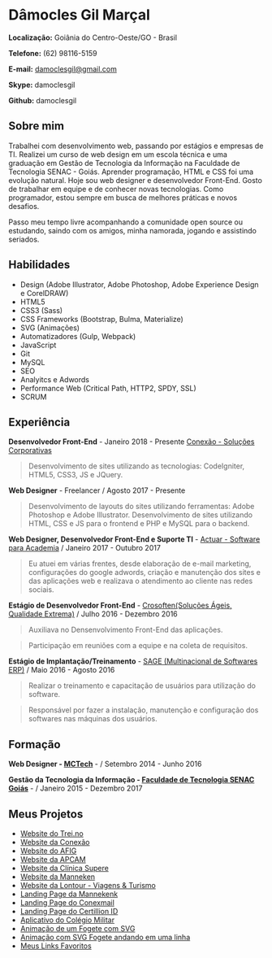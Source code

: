 # Dâmocles Gil Marçal

**Localização:** Goiânia do Centro-Oeste/GO - Brasil

**Telefone:** (62) 98116-5159

**E-mail:** damoclesgil@gmail.com

**Skype:** damoclesgil

**Github:** damoclesgil

## Sobre mim

Trabalhei com  desenvolvimento web, passando por estágios e empresas de TI. Realizei um curso de web design em um escola técnica e uma graduação em Gestão de Tecnologia da Informação na Faculdade de Tecnologia SENAC - Goiás. Aprender programação, HTML e CSS foi uma evolução natural. Hoje sou web designer e desenvolvedor Front-End. Gosto de trabalhar em equipe e de conhecer novas tecnologias. Como programador, estou sempre em busca de melhores práticas e novos desafios.

Passo meu tempo livre acompanhando a comunidade open source ou estudando, saindo com os amigos, minha namorada, jogando e assistindo seriados.

## Habilidades

- Design (Adobe Illustrator, Adobe Photoshop, Adobe Experience Design e CorelDRAW)
- HTML5
- CSS3 (Sass)
- CSS Frameworks (Bootstrap, Bulma, Materialize)
- SVG (Animações)
- Automatizadores (Gulp, Webpack)
- JavaScript
- Git
- MySQL
- SEO
- Analyitcs e Adwords
- Performance Web (Critical Path, HTTP2, SPDY, SSL)
- SCRUM

## Experiência

**Desenvolvedor Front-End** - Janeiro 2018 - Presente [Conexão - Soluções Corporativas](http://conexaoproweb.com.br/site/)

> Desenvolvimento de sites utilizando as tecnologias: CodeIgniter, HTML5, CSS3, JS e JQuery.

**Web Designer** - Freelancer / Agosto 2017 - Presente

> Desenvolvimento de layouts do sites utilizando ferramentas: Adobe Photoshop e Adobe Illustrator.
> Desenvolvimento de sites utilizando HTML, CSS e JS para o frontend e PHP e MySQL para o backend.

**Web Designer, Desenvolvedor Front-End e Suporte TI** - [Actuar - Software para Academia](https://actuar.com) / Janeiro 2017 - Outubro 2017

> Eu atuei em várias frentes, desde elaboração de e-mail marketing, configurações do google adwords, criação e manutenção dos sites e das aplicações web e realizava o atendimento ao cliente nas redes sociais.

**Estágio de Desenvolvedor Front-End** - [Crosoften(Soluções Ágeis, Qualidade Extrema)](https://crosoften.com/) / Julho 2016 - Dezembro 2016

> Auxiliava no Densenvolvimento Front-End das aplicações.

> Participação em reuniões com a equipe e na coleta de requisitos.

**Estágio de Implantação/Treinamento** - [SAGE (Multinacional de Softwares ERP)](http://www.sage.com/) / Maio 2016 - Agosto 2016

> Realizar o treinamento e capacitação de usuários para utilização do software.

> Responsável por fazer a instalação, manutenção e configuração dos softwares nas máquinas dos usuários.

## Formação

**Web Designer - [MCTech](http://mctechgoiania.com.br/)** - / Setembro 2014 - Junho 2016

**Gestão da Tecnologia da Informação - [Faculdade de Tecnologia SENAC Goiás](https://www.go.senac.br/portal/)** - / Janeiro 2015 - Dezembro 2017

## Meus Projetos
- [Website do Trei.no](http://trei.no/)
- [Website da Conexão](http://conexaoproweb.com.br/site/)
- [Website do AFIG](https://afig.actuar.com/)
- [Website da APCAM](http://conexaoproweb.com.br/apcam/)
- [Website da Clínica Supere](http://supereador.com.br/Home)
- [Website da Manneken](http://mannekentravel.com/)
- [Website da Lontour - Viagens & Turismo](http://www.lontourviagens.com.br/)
- [Landing Page da Mannekenk](http://mannekentravel.com.br/)
- [Landing Page do Conexmail](http://conexmail.com.br/)
- [Landing Page do Certillion ID](https://certillionid.com/)
- [Aplicativo do Colégio Militar](https://play.google.com/store/apps/details?id=io.fpm)
- [Animação de um Fogete com SVG](https://codepen.io/damoclesgil/full/eGWrdq/)
- [Animação com SVG Fogete andando em uma linha](https://codepen.io/damoclesgil/full/Nadazg/)
- [Meus Links Favoritos](https://github.com/damoclesgil/favorites-links)
